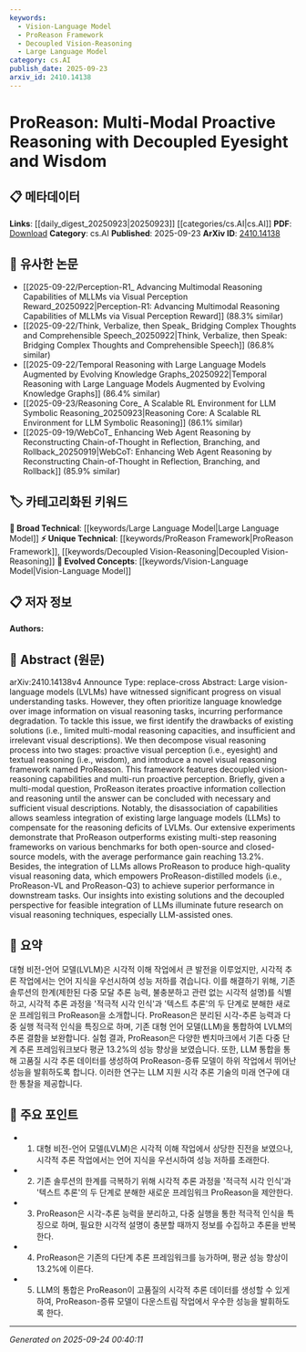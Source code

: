 ```yaml
---
keywords:
  - Vision-Language Model
  - ProReason Framework
  - Decoupled Vision-Reasoning
  - Large Language Model
category: cs.AI
publish_date: 2025-09-23
arxiv_id: 2410.14138
---
```


<!-- KEYWORD_LINKING_METADATA:
{
  "processed_timestamp": "2025-09-24T00:40:11.157300",
  "vocabulary_version": "1.0",
  "selected_keywords": [
    "Vision-Language Model",
    "ProReason Framework",
    "Decoupled Vision-Reasoning",
    "Large Language Model"
  ],
  "rejected_keywords": [],
  "similarity_scores": {
    "Vision-Language Model": 0.85,
    "ProReason Framework": 0.89,
    "Decoupled Vision-Reasoning": 0.82,
    "Large Language Model": 0.8
  },
  "extraction_method": "AI_prompt_based",
  "budget_applied": true,
  "candidates_json": {
    "candidates": [
      {
        "surface": "Large Vision-Language Models",
        "canonical": "Vision-Language Model",
        "aliases": [
          "LVLMs"
        ],
        "category": "evolved_concepts",
        "rationale": "Vision-Language Models are central to the paper's discussion on multi-modal reasoning, linking to trending research in multimodal AI.",
        "novelty_score": 0.45,
        "connectivity_score": 0.88,
        "specificity_score": 0.78,
        "link_intent_score": 0.85
      },
      {
        "surface": "ProReason",
        "canonical": "ProReason Framework",
        "aliases": [],
        "category": "unique_technical",
        "rationale": "ProReason is a novel framework introduced in the paper, crucial for understanding its unique contribution to visual reasoning.",
        "novelty_score": 0.92,
        "connectivity_score": 0.65,
        "specificity_score": 0.91,
        "link_intent_score": 0.89
      },
      {
        "surface": "Decoupled Vision-Reasoning",
        "canonical": "Decoupled Vision-Reasoning",
        "aliases": [
          "Decoupled Eyesight and Wisdom"
        ],
        "category": "unique_technical",
        "rationale": "This concept is a core innovation in the paper, highlighting a new approach to integrating vision and reasoning processes.",
        "novelty_score": 0.78,
        "connectivity_score": 0.7,
        "specificity_score": 0.85,
        "link_intent_score": 0.82
      },
      {
        "surface": "Large Language Models",
        "canonical": "Large Language Model",
        "aliases": [
          "LLMs"
        ],
        "category": "broad_technical",
        "rationale": "Large Language Models are integral to the paper's framework, providing a bridge to existing knowledge in AI.",
        "novelty_score": 0.3,
        "connectivity_score": 0.9,
        "specificity_score": 0.65,
        "link_intent_score": 0.8
      }
    ],
    "ban_list_suggestions": [
      "multi-modal question",
      "visual descriptions",
      "performance gain"
    ]
  },
  "decisions": [
    {
      "candidate_surface": "Large Vision-Language Models",
      "resolved_canonical": "Vision-Language Model",
      "decision": "linked",
      "scores": {
        "novelty": 0.45,
        "connectivity": 0.88,
        "specificity": 0.78,
        "link_intent": 0.85
      }
    },
    {
      "candidate_surface": "ProReason",
      "resolved_canonical": "ProReason Framework",
      "decision": "linked",
      "scores": {
        "novelty": 0.92,
        "connectivity": 0.65,
        "specificity": 0.91,
        "link_intent": 0.89
      }
    },
    {
      "candidate_surface": "Decoupled Vision-Reasoning",
      "resolved_canonical": "Decoupled Vision-Reasoning",
      "decision": "linked",
      "scores": {
        "novelty": 0.78,
        "connectivity": 0.7,
        "specificity": 0.85,
        "link_intent": 0.82
      }
    },
    {
      "candidate_surface": "Large Language Models",
      "resolved_canonical": "Large Language Model",
      "decision": "linked",
      "scores": {
        "novelty": 0.3,
        "connectivity": 0.9,
        "specificity": 0.65,
        "link_intent": 0.8
      }
    }
  ]
}
-->

# ProReason: Multi-Modal Proactive Reasoning with Decoupled Eyesight and Wisdom

## 📋 메타데이터

**Links**: [[daily_digest_20250923|20250923]] [[categories/cs.AI|cs.AI]]
**PDF**: [Download](https://arxiv.org/pdf/2410.14138.pdf)
**Category**: cs.AI
**Published**: 2025-09-23
**ArXiv ID**: [2410.14138](https://arxiv.org/abs/2410.14138)

## 🔗 유사한 논문
- [[2025-09-22/Perception-R1_ Advancing Multimodal Reasoning Capabilities of MLLMs via Visual Perception Reward_20250922|Perception-R1: Advancing Multimodal Reasoning Capabilities of MLLMs via Visual Perception Reward]] (88.3% similar)
- [[2025-09-22/Think, Verbalize, then Speak_ Bridging Complex Thoughts and Comprehensible Speech_20250922|Think, Verbalize, then Speak: Bridging Complex Thoughts and Comprehensible Speech]] (86.8% similar)
- [[2025-09-22/Temporal Reasoning with Large Language Models Augmented by Evolving Knowledge Graphs_20250922|Temporal Reasoning with Large Language Models Augmented by Evolving Knowledge Graphs]] (86.4% similar)
- [[2025-09-23/Reasoning Core_ A Scalable RL Environment for LLM Symbolic Reasoning_20250923|Reasoning Core: A Scalable RL Environment for LLM Symbolic Reasoning]] (86.1% similar)
- [[2025-09-19/WebCoT_ Enhancing Web Agent Reasoning by Reconstructing Chain-of-Thought in Reflection, Branching, and Rollback_20250919|WebCoT: Enhancing Web Agent Reasoning by Reconstructing Chain-of-Thought in Reflection, Branching, and Rollback]] (85.9% similar)

## 🏷️ 카테고리화된 키워드
**🧠 Broad Technical**: [[keywords/Large Language Model|Large Language Model]]
**⚡ Unique Technical**: [[keywords/ProReason Framework|ProReason Framework]], [[keywords/Decoupled Vision-Reasoning|Decoupled Vision-Reasoning]]
**🚀 Evolved Concepts**: [[keywords/Vision-Language Model|Vision-Language Model]]

## 📋 저자 정보

**Authors:** 

## 📄 Abstract (원문)

arXiv:2410.14138v4 Announce Type: replace-cross 
Abstract: Large vision-language models (LVLMs) have witnessed significant progress on visual understanding tasks. However, they often prioritize language knowledge over image information on visual reasoning tasks, incurring performance degradation. To tackle this issue, we first identify the drawbacks of existing solutions (i.e., limited multi-modal reasoning capacities, and insufficient and irrelevant visual descriptions). We then decompose visual reasoning process into two stages: proactive visual perception (i.e., eyesight) and textual reasoning (i.e., wisdom), and introduce a novel visual reasoning framework named ProReason. This framework features decoupled vision-reasoning capabilities and multi-run proactive perception. Briefly, given a multi-modal question, ProReason iterates proactive information collection and reasoning until the answer can be concluded with necessary and sufficient visual descriptions. Notably, the disassociation of capabilities allows seamless integration of existing large language models (LLMs) to compensate for the reasoning deficits of LVLMs. Our extensive experiments demonstrate that ProReason outperforms existing multi-step reasoning frameworks on various benchmarks for both open-source and closed-source models, with the average performance gain reaching 13.2%. Besides, the integration of LLMs allows ProReason to produce high-quality visual reasoning data, which empowers ProReason-distilled models (i.e., ProReason-VL and ProReason-Q3) to achieve superior performance in downstream tasks. Our insights into existing solutions and the decoupled perspective for feasible integration of LLMs illuminate future research on visual reasoning techniques, especially LLM-assisted ones.

## 📝 요약

대형 비전-언어 모델(LVLM)은 시각적 이해 작업에서 큰 발전을 이루었지만, 시각적 추론 작업에서는 언어 지식을 우선시하여 성능 저하를 겪습니다. 이를 해결하기 위해, 기존 솔루션의 한계(제한된 다중 모달 추론 능력, 불충분하고 관련 없는 시각적 설명)를 식별하고, 시각적 추론 과정을 '적극적 시각 인식'과 '텍스트 추론'의 두 단계로 분해한 새로운 프레임워크 ProReason을 소개합니다. ProReason은 분리된 시각-추론 능력과 다중 실행 적극적 인식을 특징으로 하며, 기존 대형 언어 모델(LLM)을 통합하여 LVLM의 추론 결함을 보완합니다. 실험 결과, ProReason은 다양한 벤치마크에서 기존 다중 단계 추론 프레임워크보다 평균 13.2%의 성능 향상을 보였습니다. 또한, LLM 통합을 통해 고품질 시각 추론 데이터를 생성하여 ProReason-증류 모델이 하위 작업에서 뛰어난 성능을 발휘하도록 합니다. 이러한 연구는 LLM 지원 시각 추론 기술의 미래 연구에 대한 통찰을 제공합니다.

## 🎯 주요 포인트

- 1. 대형 비전-언어 모델(LVLM)은 시각적 이해 작업에서 상당한 진전을 보였으나, 시각적 추론 작업에서는 언어 지식을 우선시하여 성능 저하를 초래한다.
- 2. 기존 솔루션의 한계를 극복하기 위해 시각적 추론 과정을 '적극적 시각 인식'과 '텍스트 추론'의 두 단계로 분해한 새로운 프레임워크 ProReason을 제안한다.
- 3. ProReason은 시각-추론 능력을 분리하고, 다중 실행을 통한 적극적 인식을 특징으로 하며, 필요한 시각적 설명이 충분할 때까지 정보를 수집하고 추론을 반복한다.
- 4. ProReason은 기존의 다단계 추론 프레임워크를 능가하며, 평균 성능 향상이 13.2%에 이른다.
- 5. LLM의 통합은 ProReason이 고품질의 시각적 추론 데이터를 생성할 수 있게 하여, ProReason-증류 모델이 다운스트림 작업에서 우수한 성능을 발휘하도록 한다.


---

*Generated on 2025-09-24 00:40:11*